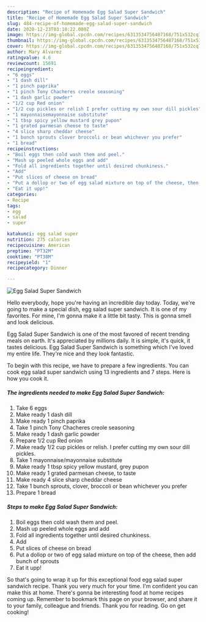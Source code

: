 ```yaml
---
description: "Recipe of Homemade Egg Salad Super Sandwich"
title: "Recipe of Homemade Egg Salad Super Sandwich"
slug: 484-recipe-of-homemade-egg-salad-super-sandwich
date: 2020-12-23T03:10:22.080Z
image: https://img-global.cpcdn.com/recipes/6313534756487168/751x532cq70/egg-salad-super-sandwich-recipe-main-photo.jpg
thumbnail: https://img-global.cpcdn.com/recipes/6313534756487168/751x532cq70/egg-salad-super-sandwich-recipe-main-photo.jpg
cover: https://img-global.cpcdn.com/recipes/6313534756487168/751x532cq70/egg-salad-super-sandwich-recipe-main-photo.jpg
author: Mary Alvarez
ratingvalue: 4.6
reviewcount: 15691
recipeingredient:
- "6 eggs"
- "1 dash dill"
- "1 pinch paprika"
- "1 pinch Tony Chacheres creole seasoning"
- "1 dash garlic powder"
- "1/2 cup Red onion"
- "1/2 cup pickles or relish I prefer cutting my own sour dill pickles"
- "1 mayonnaisemayonnaise substitute"
- "1 tbsp spicy yellow mustard grey pupon"
- "1 grated parmesan cheese to taste"
- "4 slice sharp cheddar cheese"
- "1 bunch sprouts clover broccoli or bean whichever you prefer"
- "1 bread"
recipeinstructions:
- "Boil eggs then cold wash them and peel."
- "Mash up peeled whole eggs and add"
- "Fold all ingredients together until desired chunkiness."
- "Add"
- "Put slices of cheese on bread"
- "Put a dollop or two of egg salad mixture on top of the cheese, then add bunch of sprouts"
- "Eat it upp!"
categories:
- Recipe
tags:
- egg
- salad
- super

katakunci: egg salad super 
nutrition: 275 calories
recipecuisine: American
preptime: "PT32M"
cooktime: "PT38M"
recipeyield: "1"
recipecategory: Dinner

---
```



![Egg Salad Super Sandwich](https://img-global.cpcdn.com/recipes/6313534756487168/751x532cq70/egg-salad-super-sandwich-recipe-main-photo.jpg)

Hello everybody, hope you're having an incredible day today. Today, we're going to make a special dish, egg salad super sandwich. It is one of my favorites. For mine, I'm gonna make it a little bit tasty. This is gonna smell and look delicious.

Egg Salad Super Sandwich is one of the most favored of recent trending meals on earth. It's appreciated by millions daily. It is simple, it's quick, it tastes delicious. Egg Salad Super Sandwich is something which I've loved my entire life. They're nice and they look fantastic.




To begin with this recipe, we have to prepare a few ingredients. You can cook egg salad super sandwich using 13 ingredients and 7 steps. Here is how you cook it.

<!--inarticleads1-->

##### The ingredients needed to make Egg Salad Super Sandwich:

1. Take 6 eggs
1. Make ready 1 dash dill
1. Make ready 1 pinch paprika
1. Take 1 pinch Tony Chacheres creole seasoning
1. Make ready 1 dash garlic powder
1. Prepare 1/2 cup Red onion
1. Make ready 1/2 cup pickles or relish. I prefer cutting my own sour dill pickles.
1. Take 1 mayonnaise/mayonnaise substitute
1. Make ready 1 tbsp spicy yellow mustard, grey pupon
1. Make ready 1 grated parmesan cheese, to taste
1. Make ready 4 slice sharp cheddar cheese
1. Take 1 bunch sprouts, clover, broccoli or bean whichever you prefer
1. Prepare 1 bread




<!--inarticleads2-->

##### Steps to make Egg Salad Super Sandwich:

1. Boil eggs then cold wash them and peel.
1. Mash up peeled whole eggs and add
1. Fold all ingredients together until desired chunkiness.
1. Add
1. Put slices of cheese on bread
1. Put a dollop or two of egg salad mixture on top of the cheese, then add bunch of sprouts
1. Eat it upp!




So that's going to wrap it up for this exceptional food egg salad super sandwich recipe. Thank you very much for your time. I'm confident you can make this at home. There's gonna be interesting food at home recipes coming up. Remember to bookmark this page on your browser, and share it to your family, colleague and friends. Thank you for reading. Go on get cooking!
